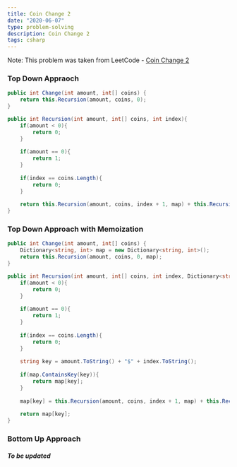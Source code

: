 ```yaml
---
title: Coin Change 2
date: "2020-06-07"
type: problem-solving
description: Coin Change 2
tags: csharp
---
```


Note: This problem was taken from LeetCode - [Coin Change 2](https://leetcode.com/problems/coin-change-2/)

### Top Down Appraoch

```csharp
public int Change(int amount, int[] coins) {
	return this.Recursion(amount, coins, 0);
}

public int Recursion(int amount, int[] coins, int index){
	if(amount < 0){
		return 0;
	}
	
	if(amount == 0){
		return 1;
	}
	
	if(index == coins.Length){
		return 0;
	}
	
	return this.Recursion(amount, coins, index + 1, map) + this.Recursion(amount - coins[index], coins, index, map);
}
```

### Top Down Approach with Memoization

```csharp
public int Change(int amount, int[] coins) {
	Dictionary<string, int> map = new Dictionary<string, int>();
	return this.Recursion(amount, coins, 0, map);
}

public int Recursion(int amount, int[] coins, int index, Dictionary<string, int> map){
	if(amount < 0){
		return 0;
	}
	
	if(amount == 0){
		return 1;
	}
	
	if(index == coins.Length){
		return 0;
	}
	
	string key = amount.ToString() + "$" + index.ToString();
	
	if(map.ContainsKey(key)){
		return map[key];
	}
	
	map[key] = this.Recursion(amount, coins, index + 1, map) + this.Recursion(amount - coins[index], coins, index, map);
	
	return map[key];
}
```

### Bottom Up Approach

##### To be updated
